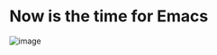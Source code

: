 # Now is the time for Emacs

![image](https://github.com/habamax/.emacs.d/assets/234774/ec7c663d-7d4f-4c07-aebe-f8de7408bca2)
